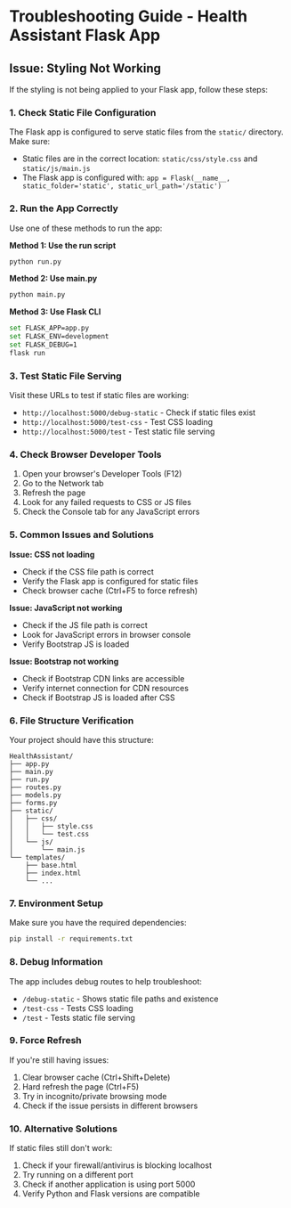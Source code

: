 # Troubleshooting Guide - Health Assistant Flask App

## Issue: Styling Not Working

If the styling is not being applied to your Flask app, follow these steps:

### 1. Check Static File Configuration

The Flask app is configured to serve static files from the `static/` directory. Make sure:

- Static files are in the correct location: `static/css/style.css` and `static/js/main.js`
- The Flask app is configured with: `app = Flask(__name__, static_folder='static', static_url_path='/static')`

### 2. Run the App Correctly

Use one of these methods to run the app:

**Method 1: Use the run script**
```bash
python run.py
```

**Method 2: Use main.py**
```bash
python main.py
```

**Method 3: Use Flask CLI**
```bash
set FLASK_APP=app.py
set FLASK_ENV=development
set FLASK_DEBUG=1
flask run
```

### 3. Test Static File Serving

Visit these URLs to test if static files are working:

- `http://localhost:5000/debug-static` - Check if static files exist
- `http://localhost:5000/test-css` - Test CSS loading
- `http://localhost:5000/test` - Test static file serving

### 4. Check Browser Developer Tools

1. Open your browser's Developer Tools (F12)
2. Go to the Network tab
3. Refresh the page
4. Look for any failed requests to CSS or JS files
5. Check the Console tab for any JavaScript errors

### 5. Common Issues and Solutions

**Issue: CSS not loading**
- Check if the CSS file path is correct
- Verify the Flask app is configured for static files
- Check browser cache (Ctrl+F5 to force refresh)

**Issue: JavaScript not working**
- Check if the JS file path is correct
- Look for JavaScript errors in browser console
- Verify Bootstrap JS is loaded

**Issue: Bootstrap not working**
- Check if Bootstrap CDN links are accessible
- Verify internet connection for CDN resources
- Check if Bootstrap JS is loaded after CSS

### 6. File Structure Verification

Your project should have this structure:
```
HealthAssistant/
├── app.py
├── main.py
├── run.py
├── routes.py
├── models.py
├── forms.py
├── static/
│   ├── css/
│   │   ├── style.css
│   │   └── test.css
│   └── js/
│       └── main.js
└── templates/
    ├── base.html
    ├── index.html
    └── ...
```

### 7. Environment Setup

Make sure you have the required dependencies:
```bash
pip install -r requirements.txt
```

### 8. Debug Information

The app includes debug routes to help troubleshoot:
- `/debug-static` - Shows static file paths and existence
- `/test-css` - Tests CSS loading
- `/test` - Tests static file serving

### 9. Force Refresh

If you're still having issues:
1. Clear browser cache (Ctrl+Shift+Delete)
2. Hard refresh the page (Ctrl+F5)
3. Try in incognito/private browsing mode
4. Check if the issue persists in different browsers

### 10. Alternative Solutions

If static files still don't work:
1. Check if your firewall/antivirus is blocking localhost
2. Try running on a different port
3. Check if another application is using port 5000
4. Verify Python and Flask versions are compatible
